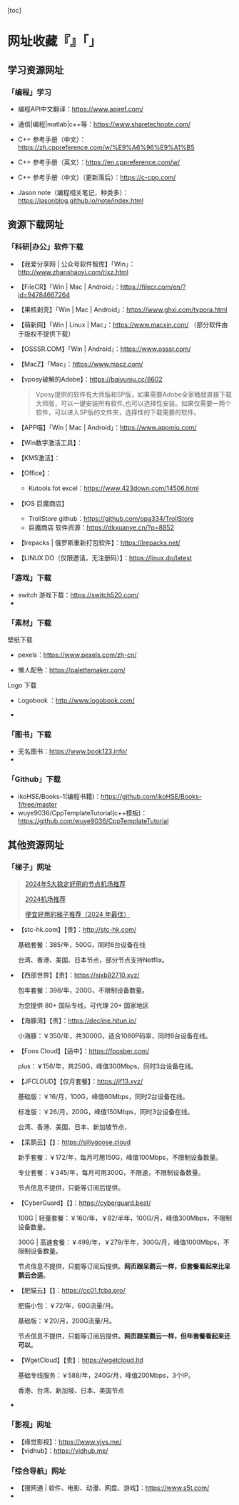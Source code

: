 [toc]

# 网址收藏『』「」

## 学习资源网址

### 「编程」学习

- 编程API中文翻译：<https://www.apiref.com/>

- 通信|编程|matlab|c++等：<https://www.sharetechnote.com/>

- C++ 参考手册（中文）：<https://zh.cppreference.com/w/%E9%A6%96%E9%A1%B5>

- C++ 参考手册（英文）：<https://en.cppreference.com/w/>

- C++ 参考手册（中文）（更新落后）：<https://c-cpp.com/>

- Jason note（编程相关笔记，种类多）：<https://jasonblog.github.io/note/index.html>

## 资源下载网址

### 「科研|办公」软件下载

- 【我爱分享网 | 公众号软件智库】「Win」：<http://www.zhanshaoyi.com/rjxz.html>

- 【FileCR】「Win | Mac | Android」：<https://filecr.com/en/?id=94784667264>

- 【果核剥壳】「Win | Mac | Android」：<https://www.ghxi.com/typora.html>

- 【萌新网】「Win | Linux | Mac」：<https://www.macxin.com/> （部分软件由于版权不提供下载）

- 【OSSSR.COM】「Win | Android」：<https://www.osssr.com/>

- 【MacZ】「Mac」：<https://www.macz.com/>

- 【vposy破解的Adobe】：<https://baiyunju.cc/8602>

  >Vposy提供的软件有大师版和SP版，如果需要Adobe全家桶就直接下载大师版，可以一键安装所有软件,也可以选择性安装。如果仅需要一两个软件，可以进入SP版的文件夹，选择性的下载需要的软件。

- 【APP喵】「Win | Mac | Android」：<https://www.appmiu.com/>

- 【Win数字激活工具】：

- 【KMS激活】：

- 【Office】：

  - Kutools fot excel：<https://www.423down.com/14506.html>

- 【IOS 巨魔商店】

  - TrollStore github：<https://github.com/opa334/TrollStore>
  - 巨魔商店 软件资源：<https://dkxuanye.cn/?p=8852>

- 【lrepacks | 俄罗斯重新打包软件】：<https://lrepacks.net/>

- 【LINUX DO（仅限邀请，无注册码）】：<https://linux.do/latest>

### 「游戏」下载

- switch 游戏下载：<https://switch520.com/>
-

### 「素材」下载

壁纸下载

- pexels：<https://www.pexels.com/zh-cn/>

- 懒人配色：<https://palettemaker.com/>

Logo 下载

- Logobook ：<http://www.logobook.com/>

-

### 「图书」下载

- 无名图书：<https://www.book123.info/>
-

### 「Github」下载

- ikoHSE/Books-1(编程书籍)：<https://github.com/ikoHSE/Books-1/tree/master>
- wuye9036/CppTemplateTutorial(c++模板)：<https://github.com/wuye9036/CppTemplateTutorial>

## 其他资源网址

### 「梯子」网址

> [2024年5大稳定好用的节点机场推荐](https://alipjj.github.io/Top5/)
>
> [2024机场推荐](https://findladders.com/nodes/)
>
> [便宜好用的梯子推荐（2024 年最佳）](https://clashvpn.org/cheap-and-good-vpn-services/)
>
>

- 【stc-hk.com】【贵】：<http://stc-hk.com/>

  基础套餐：385/年，500G，同时6台设备在线

  台湾、香港、美国、日本节点，部分节点支持Netflix。

- 【西部世界】【贵】：<https://sjxb92710.xyz/>

  包年套餐：398/年，200G，不限制设备数量。

  为您提供 80+ 国际专线，可代理 20+ 国家地区

- 【海豚湾】【贵】：<https://decline.hitun.io/>

  小海豚：￥350/年，共3000G，适合1080P码率，同时6台设备在线。

- 【Foos Cloud】【适中】：<https://foosber.com/>

  plus：￥156/年，共250G，峰值300Mbps，同时3台设备在线。

- 【JFCLOUD】【仅月套餐】：<https://jf13.xyz/>

  基础版：￥16/月，100G，峰值60Mbps，同时2台设备在线。

  标准版：￥26/月，200G，峰值150Mbps，同时3台设备在线。

  台湾、香港、美国、日本、新加坡节点，

- 【呆鹅云】【】：<https://sillygoose.cloud>

  新手套餐：￥172/年，每月可用150G，峰值100Mbps，不限制设备数量。

  专业套餐：￥345/年，每月可用300G，不限速，不限制设备数量。

  节点信息不提供，只能等订阅后提供。

- 【CyberGuard】【】：<https://cyberguard.best/>

  100G | 轻量套餐：￥160/年，￥82/半年，100G/月，峰值300Mbps，不限制设备数量。

  300G | 高速套餐：￥499/年，￥279/半年，300G/月，峰值1000Mbps，不限制设备数量。

  节点信息不提供，只能等订阅后提供。**网页跟呆鹅云一样，但套餐看起来比呆鹅云合适**。

- 【肥猫云】【】：<https://cc01.fcba.pro/>

  肥猫小包：￥72/年，60G流量/月。

  基础版：￥20/月，200G流量/月。

  节点信息不提供，只能等订阅后提供。**网页跟呆鹅云一样，但年套餐看起来还可以**。

- 【WgetCloud】【贵】：<https://wgetcloud.ltd>

  基础专线服务：￥588/年，240G/月，峰值200Mbps，3个IP。

  香港、台湾、新加坡、日本、美国节点

-

### 「影视」网址

- 【缘觉影视】：<https://www.yjys.me/>
- 【vidhub】：<https://vidhub.me/>

### 「综合导航」网址

- 【搜网通 | 软件、电影、动漫、网盘、游戏】：<https://www.s5t.com/>
-
